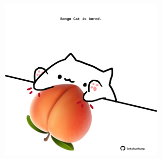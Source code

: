 <!-- built at 26/09/2023, 19:00:46 UTC -->
<p align="center">
  <img width="500" height="500" src="./ReadmeImage.svg">
</p>
